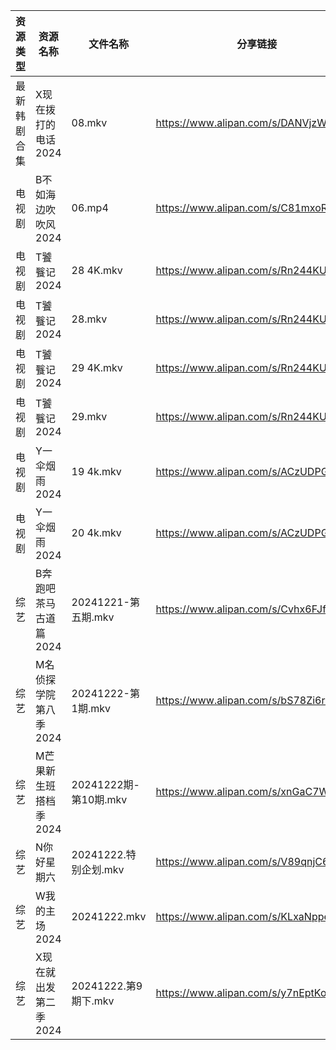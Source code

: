 | 资源类型   | 资源名称          | 文件名称               | 分享链接                                 | 更新时间                |
| ------ | ------------- | ------------------ | ------------------------------------ | ------------------- |
| 最新韩剧合集 | X现在拨打的电话2024  | 08.mkv             | https://www.alipan.com/s/DANVjzWMEL4 | 2024-12-22 00:06:20 |
| 电视剧    | B不如海边吹吹风2024  | 06.mp4             | https://www.alipan.com/s/C81mxoRMM2o | 2024-12-22 00:05:03 |
| 电视剧    | T饕餮记2024      | 28 4K.mkv          | https://www.alipan.com/s/Rn244KUMhV7 | 2024-12-22 13:06:11 |
| 电视剧    | T饕餮记2024      | 28.mkv             | https://www.alipan.com/s/Rn244KUMhV7 | 2024-12-22 13:06:11 |
| 电视剧    | T饕餮记2024      | 29 4K.mkv          | https://www.alipan.com/s/Rn244KUMhV7 | 2024-12-22 14:06:11 |
| 电视剧    | T饕餮记2024      | 29.mkv             | https://www.alipan.com/s/Rn244KUMhV7 | 2024-12-22 13:06:10 |
| 电视剧    | Y一伞烟雨2024     | 19 4k.mkv          | https://www.alipan.com/s/ACzUDPGds32 | 2024-12-22 13:06:18 |
| 电视剧    | Y一伞烟雨2024     | 20 4k.mkv          | https://www.alipan.com/s/ACzUDPGds32 | 2024-12-22 13:06:18 |
| 综艺     | B奔跑吧茶马古道篇2024 | 20241221-第五期.mkv   | https://www.alipan.com/s/Cvhx6FJfDYP | 2024-12-22 00:06:34 |
| 综艺     | M名侦探学院第八季2024 | 20241222-第1期.mkv   | https://www.alipan.com/s/bS78Zi6rQqi | 2024-12-22 14:06:49 |
| 综艺     | M芒果新生班搭档季2024 | 20241222期-第10期.mkv | https://www.alipan.com/s/xnGaC7WzgLK | 2024-12-22 14:07:08 |
| 综艺     | N你好星期六        | 20241222.特别企划.mkv  | https://www.alipan.com/s/V89qnjC6T3z | 2024-12-22 14:07:14 |
| 综艺     | W我的主场2024     | 20241222.mkv       | https://www.alipan.com/s/KLxaNppeykr | 2024-12-22 13:10:33 |
| 综艺     | X现在就出发第二季2024 | 20241222.第9期下.mkv  | https://www.alipan.com/s/y7nEptKoEYs | 2024-12-22 14:08:04 |

